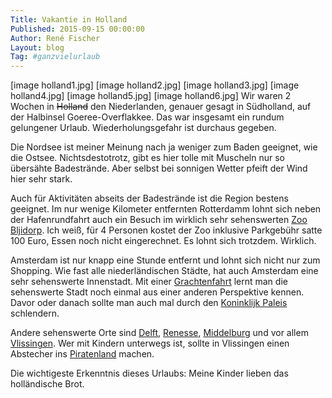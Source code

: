 ```yaml
---
Title: Vakantie in Holland
Published: 2015-09-15 00:00:00
Author: René Fischer
Layout: blog
Tag: #ganzvielurlaub
---
```

[image holland1.jpg]
[image holland2.jpg]
[image holland3.jpg]
[image holland4.jpg]
[image holland5.jpg]
[image holland6.jpg]
Wir waren 2 Wochen in ~~Holland~~ den Niederlanden, genauer gesagt in Südholland, auf der Halbinsel Goeree-Overflakkee. Das war insgesamt ein rundum gelungener Urlaub. Wiederholungsgefahr ist durchaus gegeben.

Die Nordsee ist meiner Meinung nach ja weniger zum Baden geeignet, wie die Ostsee. Nichtsdestotrotz, gibt es hier tolle mit Muscheln nur so übersähte Badestrände. Aber selbst bei sonnigen Wetter pfeift der Wind hier sehr stark.

Auch für Aktivitäten abseits der Badestrände ist die Region bestens geeignet. Im nur wenige Kilometer entfernten Rotterdamm lohnt sich neben der Hafenrundfahrt auch ein Besuch im wirklich sehr sehenswerten [Zoo Bljidorp](https://www.diergaardeblijdorp.nl/en/practical/). Ich weiß, für 4 Personen kostet der Zoo inklusive Parkgebühr satte 100 Euro, Essen noch nicht eingerechnet. Es lohnt sich trotzdem. Wirklich.

Amsterdam ist nur knapp eine Stunde entfernt und lohnt sich nicht nur zum Shopping. Wie fast alle niederländischen Städte, hat auch Amsterdam eine sehr sehenswerte Innenstadt. Mit einer [Grachtenfahrt](https://www.canal.nl/de) lernt man die sehenswerte Stadt noch einmal aus einer anderen Perspektive kennen. Davor oder danach sollte man auch mal durch den [Koninklijk Paleis](http://www.paleisamsterdam.nl/) schlendern.

Andere sehenswerte Orte sind [Delft](https://de.wikipedia.org/wiki/Delft), [Renesse](https://de.wikipedia.org/wiki/Renesse_&#40;Ort&#41;), [Middelburg](https://de.wikipedia.org/wiki/Middelburg) und vor allem [Vlissingen](https://de.wikipedia.org/wiki/Vlissingen). Wer mit Kindern  unterwegs ist, sollte in Vlissingen einen Abstecher ins [Piratenland](http://www.arsenaal.com/spannendste-tagesattraktion-zeelands) machen.

Die wichtigeste Erkenntnis dieses Urlaubs: Meine Kinder lieben das holländische Brot.